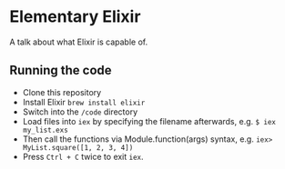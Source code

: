 # Elementary Elixir
A talk about what Elixir is capable of.

## Running the code
- Clone this repository
- Install Elixir `brew install elixir`
- Switch into the `/code` directory
- Load files into `iex` by specifying the filename afterwards, e.g. `$ iex my_list.exs`
- Then call the functions via Module.function(args) syntax, e.g. `iex> MyList.square([1, 2, 3, 4])`
- Press `Ctrl + C` twice to exit `iex`.
